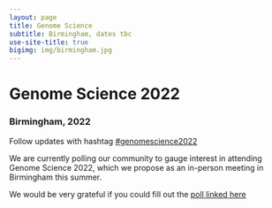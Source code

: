 ```yaml
---
layout: page
title: Genome Science
subtitle: Birmingham, dates tbc
use-site-title: true
bigimg: img/birmingham.jpg
---
```


# Genome Science 2022
  
### Birmingham, 2022

Follow updates with hashtag [#genomescience2022](https://twitter.com/search?q=%23GenomeScience2022)

We are currently polling our community to gauge interest in attending Genome Science 2022, which we propose as an in-person meeting in Birmingham this summer.

We would be very grateful if you could fill out the [poll linked here](https://forms.gle/JHgVBWXSrtdKBw7x9[forms.gle])



